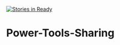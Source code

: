 [![Stories in Ready](https://badge.waffle.io/asheesh-agarwal/Power-Tools-Sharing.png?label=ready&title=Ready)](https://waffle.io/asheesh-agarwal/Power-Tools-Sharing)
# Power-Tools-Sharing
